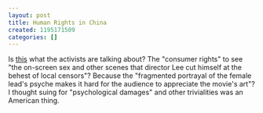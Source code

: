 ```yaml
---
layout: post
title: Human Rights in China
created: 1195171509
categories: []
---
```

Is [this](http://today.reuters.com/news/articlenews.aspx?type=oddlyEnoughNews&storyid=2007-11-14T160904Z_01_N1492029_RTRUKOC_0_US-SEX.xml) what the activists are talking about? The "consumer rights" to see "the on-screen sex and other scenes that director Lee cut himself at the behest of local censors"? Because the "fragmented portrayal of the female lead's psyche makes it hard for the audience to appreciate the movie's art"? I thought suing for "psychological damages" and other trivialities was an American thing. 
